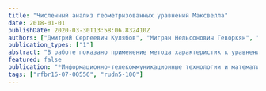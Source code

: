 ```yaml
---
title: "Численный анализ геометризованных уравнений Максвелла"
date: 2018-01-01
publishDate: 2020-03-30T13:58:06.832410Z
authors: ["Дмитрий Сергеевич Кулябов", "Мигран Нельсонович Геворкян", "Анна Владиславовна Королькова"]
publication_types: ["1"]
abstract: "В работе показано применение метода характеристик к уравнению эйконала, записанного для линз Максвелла и Люнеберга. Уравнение эйканала преобразовано к системе из четырех ОДУ. Полученная система решена стандартными численными методами. Описа- ны детали подхода к численному моделированию и построены изображения траекторий лучей и фронтов волн."
featured: false
publication: "*Информационно-телекоммуникационные технологии и математическое моделирование высокотехнологичных систем*"
tags: ["rfbr16-07-00556", "rudn5-100"]
---
```



